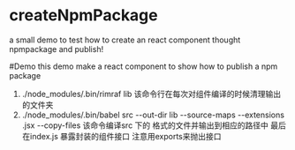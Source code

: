 # createNpmPackage
a small demo to test how to create an react component thought npmpackage and publish!

#Demo
this demo make a react component to show how to publish a npm package

1. ./node_modules/.bin/rimraf lib 该命令行在每次对组件编译的时候清理输出的文件夹
2. ./node_modules/.bin/babel src --out-dir lib --source-maps --extensions .jsx --copy-files  该命令编译src 下的 格式的文件并输出到相应的路径中
最后在index.js 暴露封装的组件接口 注意用exports来抛出接口


